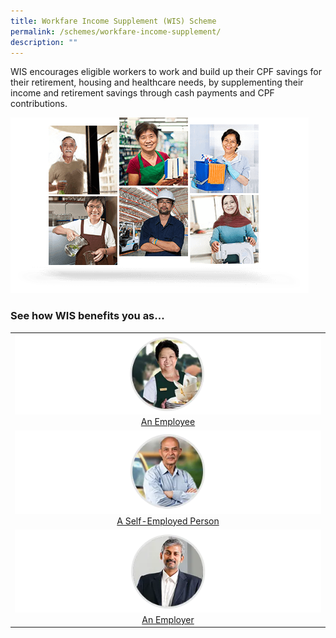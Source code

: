 ```yaml
---
title: Workfare Income Supplement (WIS) Scheme
permalink: /schemes/workfare-income-supplement/
description: ""
---
```

WIS encourages eligible workers to work and build up their CPF savings for their retirement, housing and healthcare needs, by supplementing their income and retirement savings through cash payments and CPF contributions.

![](/images/WIS1.png)

### See how WIS benefits you as...

|   |
| :------: |
|![An Employee](/images/schemes1.png)[An Employee](/wis-scheme/Employee/do-i-qualify/) |
|![A Self-Employed Person](/images/schemes2.png) [A Self-Employed Person](/wis-scheme/Self-Employed/do-i-qualify/)|
|![An Employer](/images/schemes3a.png)[An Employer](/wis-scheme/Employer/what-do-i-need-to-know/)|